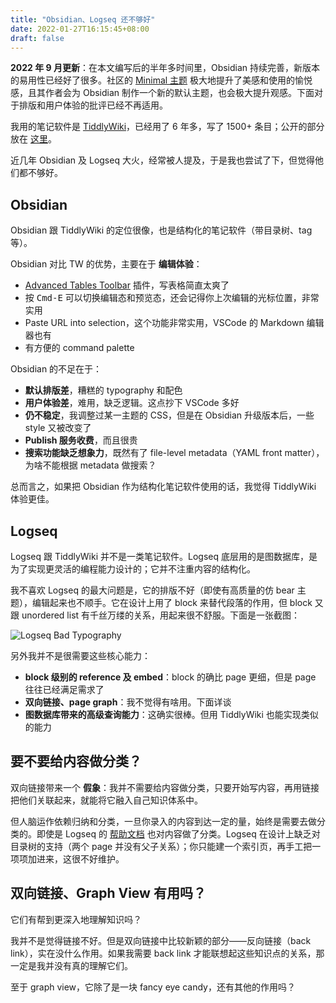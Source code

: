 ```yaml
---
title: "Obsidian、Logseq 还不够好"
date: 2022-01-27T16:15:45+08:00
draft: false
---
```


**2022 年 9 月更新**：在本文编写后的半年多时间里，Obsidian 持续完善，新版本的易用性已经好了很多。社区的 [Minimal 主题](https://minimal.guide/) 极大地提升了美感和使用的愉悦感，且其作者会为 Obsidian 制作一个新的默认主题，也会极大提升观感。下面对于排版和用户体验的批评已经不再适用。

我用的笔记软件是 [TiddlyWiki](https://tiddlywiki.com/)，已经用了 6 年多，写了 1500+ 条目；公开的部分放在 [这里](https://wiki.zhiheng.io/)。

近几年 Obsidian 及 Logseq 大火，经常被人提及，于是我也尝试了下，但觉得他们都不够好。

## Obsidian

Obsidian 跟 TiddlyWiki 的定位很像，也是结构化的笔记软件（带目录树、tag 等）。

Obsidian 对比 TW 的优势，主要在于 **编辑体验**：

* [Advanced Tables Toolbar](https://github.com/tgrosinger/advanced-tables-obsidian) 插件，写表格简直太爽了
* 按 <kbd>Cmd-E</kbd> 可以切换编辑态和预览态，还会记得你上次编辑的光标位置，非常实用
* Paste URL into selection，这个功能非常实用，VSCode 的 Markdown 编辑器也有
* 有方便的 command palette

Obsidian 的不足在于：

* **默认排版差**，糟糕的 typography 和配色
* **用户体验差**，难用，缺乏逻辑。这点抄下 VSCode 多好
* **仍不稳定**，我调整过某一主题的 CSS，但是在 Obsidian 升级版本后，一些 style 又被改变了
* **Publish 服务收费**，而且很贵
* **搜索功能缺乏想象力**，既然有了 file-level metadata（YAML front matter），为啥不能根据 metadata 做搜索？

总而言之，如果把 Obsidian 作为结构化笔记软件使用的话，我觉得 TiddlyWiki 体验更佳。

## Logseq

Logseq 跟 TiddlyWiki 并不是一类笔记软件。Logseq 底层用的是图数据库，是为了实现更灵活的编程能力设计的；它并不注重内容的结构化。

我不喜欢 Logseq 的最大问题是，它的排版不好（即使有高质量的仿 bear 主题），编辑起来也不顺手。它在设计上用了 block 来替代段落的作用，但 block 又跟 unordered list 有千丝万缕的关系，用起来很不舒服。下面是一张截图：

![Logseq Bad Typography](/image/2022/01/logseq-bad-typography.png)

另外我并不是很需要这些核心能力：

* **block 级别的 reference 及 embed**：block 的确比 page 更细，但是 page 往往已经满足需求了
* **双向链接、page graph**：我不觉得有啥用。下面详谈
* **图数据库带来的高级查询能力**：这确实很棒。但用 TiddlyWiki 也能实现类似的能力

## 要不要给内容做分类？

双向链接带来一个 **假象**：我并不需要给内容做分类，只要开始写内容，再用链接把他们关联起来，就能将它融入自己知识体系中。

但人脑运作依赖归纳和分类，一旦你录入的内容到达一定的量，始终是需要去做分类的。即使是 Logseq 的 [帮助文档](https://logseq.github.io/) 也对内容做了分类。Logseq 在设计上缺乏对目录树的支持（两个 page 并没有父子关系）；你只能建一个索引页，再手工把一项项加进来，这很不好维护。

## 双向链接、Graph View 有用吗？

它们有帮到更深入地理解知识吗？

我并不是觉得链接不好。但是双向链接中比较新颖的部分——反向链接（back link），实在没什么作用。如果我需要 back link 才能联想起这些知识点的关系，那一定是我并没有真的理解它们。

至于 graph view，它除了是一块 fancy eye candy，还有其他的作用吗？
